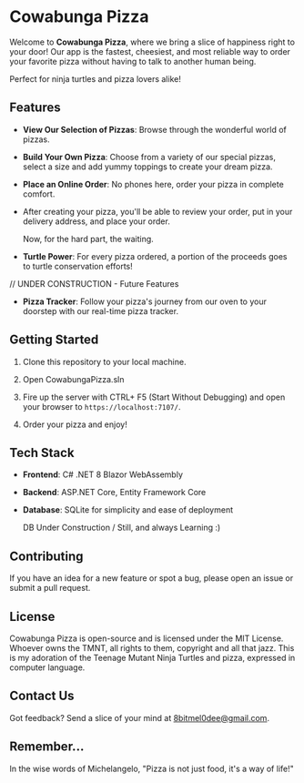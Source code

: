 # Cowabunga Pizza 


Welcome to **Cowabunga Pizza**, where we bring a slice of happiness right to your door! Our app is the fastest, cheesiest, and most reliable way to order your favorite pizza without having to talk to another human being. 

Perfect for ninja turtles and pizza lovers alike!



## Features


- **View Our Selection of Pizzas**: Browse through the wonderful world of pizzas. 


- **Build Your Own Pizza**: Choose from a variety of our special pizzas, select a size and add yummy toppings to create your dream pizza.


- **Place an Online Order**: No phones here, order your pizza in complete comfort. 


-   After creating your pizza, you'll be able to review your order, put in your delivery address, and place your order. 

    Now, for the hard part, the waiting. 


- **Turtle Power**: For every pizza ordered, a portion of the proceeds goes to turtle conservation efforts!


// UNDER CONSTRUCTION - Future Features


- **Pizza Tracker**: Follow your pizza's journey from our oven to your doorstep with our real-time pizza tracker.  




## Getting Started 


1. Clone this repository to your local machine.

2. Open CowabungaPizza.sln

3. Fire up the server with CTRL+ F5 (Start Without Debugging) and open your browser to `https://localhost:7107/`.

4. Order your pizza and enjoy!



## Tech Stack 


- **Frontend**: C# .NET 8 Blazor WebAssembly

- **Backend**: ASP.NET Core, Entity Framework Core

- **Database**: SQLite for simplicity and ease of deployment 
  			
    DB Under Construction / Still, and always Learning :) 


## Contributing


If you have an idea for a new feature or spot a bug, please open an issue or submit a pull request.



## License 


Cowabunga Pizza is open-source and is licensed under the MIT License. Whoever owns the TMNT, all rights to them, copyright and all that jazz. This is my adoration of the Teenage Mutant Ninja Turtles and pizza, expressed in computer language. 


## Contact Us
 

Got feedback? Send a slice of your mind at 8bitmel0dee@gmail.com.


## Remember...


In the wise words of Michelangelo, "Pizza is not just food, it's a way of life!" 
